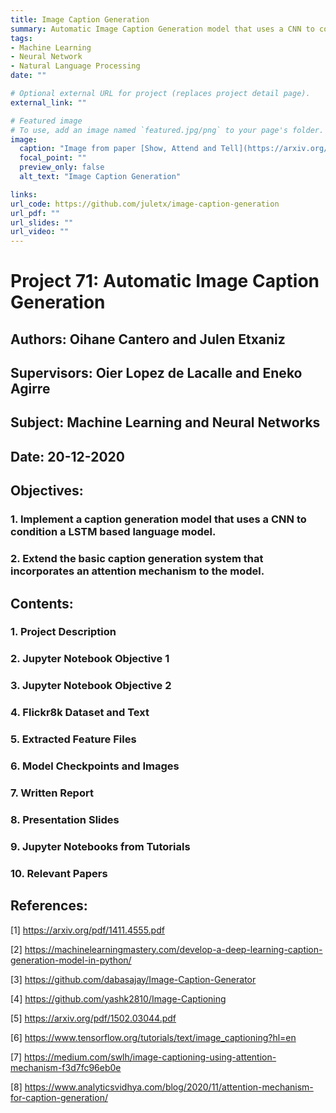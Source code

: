 ```yaml
---
title: Image Caption Generation
summary: Automatic Image Caption Generation model that uses a CNN to condition a LSTM based language model.
tags:
- Machine Learning
- Neural Network
- Natural Language Processing
date: ""

# Optional external URL for project (replaces project detail page).
external_link: ""

# Featured image
# To use, add an image named `featured.jpg/png` to your page's folder. 
image:
  caption: "Image from paper [Show, Attend and Tell](https://arxiv.org/pdf/1502.03044.pdf)"
  focal_point: ""
  preview_only: false
  alt_text: "Image Caption Generation"

links:
url_code: https://github.com/juletx/image-caption-generation
url_pdf: ""
url_slides: ""
url_video: ""
---
```


# Project 71: Automatic Image Caption Generation

## Authors: Oihane Cantero and Julen Etxaniz

## Supervisors: Oier Lopez de Lacalle and Eneko Agirre

## Subject: Machine Learning and Neural Networks

## Date: 20-12-2020

## Objectives: 
### 1. Implement a caption generation model that uses a CNN to condition a LSTM based language model.
### 2. Extend the basic caption generation system that incorporates an attention mechanism to the model.

## Contents:

### 1. Project Description
### 2. Jupyter Notebook Objective 1
### 3. Jupyter Notebook Objective 2
### 4. Flickr8k Dataset and Text
### 5. Extracted Feature Files
### 6. Model Checkpoints and Images
### 7. Written Report
### 8. Presentation Slides
### 9. Jupyter Notebooks from Tutorials
### 10. Relevant Papers

## References:

[1] https://arxiv.org/pdf/1411.4555.pdf

[2] https://machinelearningmastery.com/develop-a-deep-learning-caption-generation-model-in-python/

[3] https://github.com/dabasajay/Image-Caption-Generator

[4] https://github.com/yashk2810/Image-Captioning

[5] https://arxiv.org/pdf/1502.03044.pdf

[6] https://www.tensorflow.org/tutorials/text/image_captioning?hl=en

[7] https://medium.com/swlh/image-captioning-using-attention-mechanism-f3d7fc96eb0e

[8] https://www.analyticsvidhya.com/blog/2020/11/attention-mechanism-for-caption-generation/
